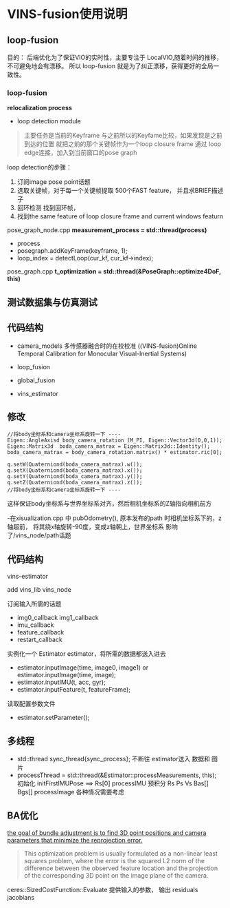 
# VINS-fusion使用说明  




## loop-fusion 
目的： 后端优化为了保证VIO的实时性，主要专注于 LocalVIO,随着时间的推移，不可避免地会有漂移。
所以 loop-fusion  就是为了纠正漂移，获得更好的全局一致性。

### loop-fusion

**relocalization process**

- loop detection module 
>主要任务是当前的Keyframe 与之前所以的Keyfame比较，如果发现是之前到达的位置
就把之前的那个关键帧作为一个loop closure frame 通过 loop edge连接，加入到当前窗口的pose graph

loop detection的步骤：
1. 订阅image pose point话题
2. 选取关键帧，对于每一个关键帧提取 500个FAST feature， 并且求BRIEF描述子
3. 回环检测  找到回环帧，
4. 找到the same feature of loop closure frame and current windows featurn



pose_graph_node.cpp 
**measurement_process = std::thread(process)**
- process
- posegraph.addKeyFrame(keyframe, 1);
- loop_index = detectLoop(cur_kf, cur_kf->index);

pose_graph.cpp
**t_optimization = std::thread(&PoseGraph::optimize4DoF, this)**


## 测试数据集与仿真测试

## 代码结构

- camera_models 多传感器融合时的在校校准
((VINS-fusion)Online Temporal Calibration for Monocular Visual-Inertial Systems)

- loop_fusion

- global_fusion

- vins_estimator


## 修改


    //将body坐标系和camera坐标系旋转一下 ----
    Eigen::AngleAxisd body_camera_rotation (M_PI, Eigen::Vector3d(0,0,1));
    Eigen::Matrix3d  boda_camera_matrax = Eigen::Matrix3d::Identity();
    boda_camera_matrax = body_camera_rotation.matrix() * estimator.ric[0];

    q.setW(Quaterniond(boda_camera_matrax).w());
    q.setX(Quaterniond(boda_camera_matrax).x());
    q.setY(Quaterniond(boda_camera_matrax).y());
    q.setZ(Quaterniond(boda_camera_matrax).z());
    //将body坐标系和camera坐标系旋转一下 ----

这样保证body坐标系与世界坐标系对齐，然后相机坐标系的Z轴指向相机前方


-在xisualization.cpp 中 pubOdometry(), 原本发布的path 时相机坐标系下的，z轴超前，
将其绕x轴旋转-90度，变成z轴朝上，世界坐标系
影响了/vins_node/path话题


## 代码结构

vins-estimator 

add vins_lib  vins_node


订阅输入所需的话题
- img0_callback  img1_callback
- imu_callback
- feature_callback
- restart_callback

实例化一个 Estimator estimator，将所需的数据都送入进去
- estimator.inputImage(time, image0, image1) or  estimator.inputImage(time, image);
- estimator.inputIMU(t, acc, gyr);
- estimator.inputFeature(t, featureFrame);

读取配置参数文件
- estimator.setParameter();



## 多线程

- std::thread sync_thread{sync_process}; 不断往 estimator送入 数据和 图片
- processThread   = std::thread(&Estimator::processMeasurements, this);
    初始化 initFirstIMUPose ==> Rs[0]
    processIMU 预积分 Rs Ps Vs Bas[] Bgs[]
    processImage 各种情况需要考虑



## BA优化
[the goal of bundle adjustment is to find 3D point positions and camera parameters that minimize the reprojection error.]()

> This optimization problem is usually formulated as a non-linear least squares problem, where the error is the squared L2 norm of the difference between the observed feature location and the projection of the corresponding 3D point on the image plane of the camera.

ceres::SizedCostFunction::Evaluate
提供输入的参数， 输出 residuals  jacobians